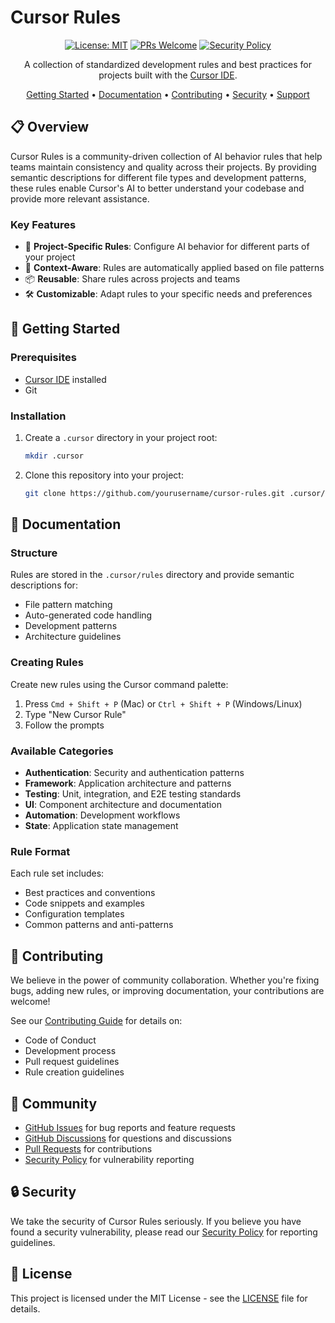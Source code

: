 # Cursor Rules

<div align="center">

[![License: MIT](https://img.shields.io/badge/License-MIT-blue.svg)](LICENSE)
[![PRs Welcome](https://img.shields.io/badge/PRs-welcome-brightgreen.svg)](CONTRIBUTING.md)
[![Security Policy](https://img.shields.io/badge/Security-Policy-red.svg)](SECURITY.md)

A collection of standardized development rules and best practices for projects built with the [Cursor IDE](https://cursor.sh).

[Getting Started](#-getting-started) •
[Documentation](#-documentation) •
[Contributing](#-contributing) •
[Security](#-security) •
[Support](#-support)

</div>

## 📋 Overview

Cursor Rules is a community-driven collection of AI behavior rules that help teams maintain consistency and quality across their projects. By providing semantic descriptions for different file types and development patterns, these rules enable Cursor's AI to better understand your codebase and provide more relevant assistance.

### Key Features

- 🎯 **Project-Specific Rules**: Configure AI behavior for different parts of your project
- 🔄 **Context-Aware**: Rules are automatically applied based on file patterns
- 📦 **Reusable**: Share rules across projects and teams
- 🛠️ **Customizable**: Adapt rules to your specific needs and preferences

## 🚀 Getting Started

### Prerequisites

- [Cursor IDE](https://cursor.sh) installed
- Git

### Installation

1. Create a `.cursor` directory in your project root:

    ```bash
    mkdir .cursor
    ```

2. Clone this repository into your project:

    ```bash
    git clone https://github.com/yourusername/cursor-rules.git .cursor/rules
    ```

## 📖 Documentation

### Structure

Rules are stored in the `.cursor/rules` directory and provide semantic descriptions for:

- File pattern matching
- Auto-generated code handling
- Development patterns
- Architecture guidelines

### Creating Rules

Create new rules using the Cursor command palette:

1. Press `Cmd + Shift + P` (Mac) or `Ctrl + Shift + P` (Windows/Linux)
2. Type "New Cursor Rule"
3. Follow the prompts

### Available Categories

- **Authentication**: Security and authentication patterns
- **Framework**: Application architecture and patterns
- **Testing**: Unit, integration, and E2E testing standards
- **UI**: Component architecture and documentation
- **Automation**: Development workflows
- **State**: Application state management

### Rule Format

Each rule set includes:

- Best practices and conventions
- Code snippets and examples
- Configuration templates
- Common patterns and anti-patterns

## 🤝 Contributing

We believe in the power of community collaboration. Whether you're fixing bugs, adding new rules, or improving documentation, your contributions are welcome!

See our [Contributing Guide](CONTRIBUTING.md) for details on:

- Code of Conduct
- Development process
- Pull request guidelines
- Rule creation guidelines

## 💬 Community

- [GitHub Issues](../../issues) for bug reports and feature requests
- [GitHub Discussions](../../discussions) for questions and discussions
- [Pull Requests](../../pulls) for contributions
- [Security Policy](SECURITY.md) for vulnerability reporting

## 🔒 Security

We take the security of Cursor Rules seriously. If you believe you have found a security vulnerability, please read our [Security Policy](SECURITY.md) for reporting guidelines.

## 📄 License

This project is licensed under the MIT License - see the [LICENSE](LICENSE) file for details.
